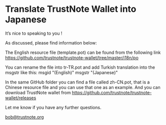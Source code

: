 
# Translate TrustNote Wallet into Japanese

It’s nice to speaking to you !

As discussed, please find information below:

The English resource file (template.pot) can be found from the following link https://github.com/trustnote/trustnote-wallet/tree/master/i18n/po

You can rename the file into tr-TR.pot and add Turkish translation into the msgstr like this: msgid "(English)" msgstr "(Japanese)"

In the same GitHub folder you can find a file called zh-CN.pot, that is a Chinese resource file and you can use that one as an example. And you can download TrustNote wallet from https://github.com/trustnote/trustnote-wallet/releases

Let me know if you have any further questions.

bob@trustnote.org
